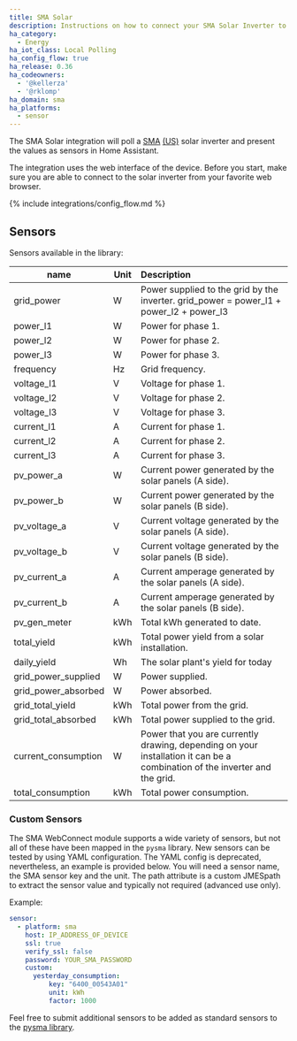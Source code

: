 ```yaml
---
title: SMA Solar
description: Instructions on how to connect your SMA Solar Inverter to Home Assistant.
ha_category:
  - Energy
ha_iot_class: Local Polling
ha_config_flow: true
ha_release: 0.36
ha_codeowners:
  - '@kellerza'
  - '@rklomp'
ha_domain: sma
ha_platforms:
  - sensor
---
```


The SMA Solar integration will poll a [SMA](http://www.sma-solar.com/) [(US)](https://www.sma-america.com/) solar inverter and present the values as sensors in Home Assistant.

The integration uses the web interface of the device. Before you start, make sure you are able to connect to the solar inverter from your favorite web browser.

{% include integrations/config_flow.md %}

## Sensors

Sensors available in the library:

| name         | Unit | Description   |
|--------------|------|:-------------------------------------------|
| grid_power   | W    | Power supplied to the grid by the inverter.  grid_power = power_l1 + power_l2 + power_l3 |
| power_l1     | W    | Power for phase 1.   |
| power_l2     | W    | Power for phase 2.   |
| power_l3     | W    | Power for phase 3.   |
| frequency    | Hz   | Grid frequency.   |
| voltage_l1   | V    | Voltage for phase 1.   |
| voltage_l2   | V    | Voltage for phase 2.   |
| voltage_l3   | V    | Voltage for phase 3.   |
| current_l1   | A    | Current for phase 1.   |
| current_l2   | A    | Current for phase 2.   |
| current_l3   | A    | Current for phase 3.   |
| pv_power_a   | W    | Current power generated by the solar panels (A side).   |
| pv_power_b   | W    | Current power generated by the solar panels (B side).    |
| pv_voltage_a | V    | Current voltage generated by the solar panels (A side).   |
| pv_voltage_b | V    | Current voltage generated by the solar panels (B side).   |
| pv_current_a | A    | Current amperage generated by the solar panels (A side).   |
| pv_current_b | A    | Current amperage generated by the solar panels (B side).   |
| pv_gen_meter | kWh  | Total kWh generated to date.   |
| total_yield  | kWh  | Total power yield from a solar installation.   |
| daily_yield  | Wh   | The solar plant's yield for today   |
| grid_power_supplied | W    | Power supplied.   |
| grid_power_absorbed | W    | Power absorbed.   |
| grid_total_yield | kWh  | Total power from the grid.   |
| grid_total_absorbed | kWh  | Total power supplied to the grid.   |
| current_consumption | W    | Power that you are currently drawing, depending on your installation it can be a combination of the inverter and the grid.   |
| total_consumption | kWh  | Total power consumption.   |

### Custom Sensors

The SMA WebConnect module supports a wide variety of sensors, but not all of these have been mapped in the `pysma` library. New sensors can be tested by using YAML configuration. The YAML config is deprecated, nevertheless, an example is provided below. You will need a sensor name, the SMA sensor key and the unit. The path attribute is a custom JMESpath to extract the sensor value and typically not required (advanced use only).

Example:

```yaml
sensor:
  - platform: sma
    host: IP_ADDRESS_OF_DEVICE
    ssl: true
    verify_ssl: false
    password: YOUR_SMA_PASSWORD
    custom:
      yesterday_consumption:
          key: "6400_00543A01"
          unit: kWh
          factor: 1000
```

Feel free to submit additional sensors to be added as standard sensors to the [pysma library](https://github.com/kellerza/pysma/blob/master/pysma/__init__.py#L100).
